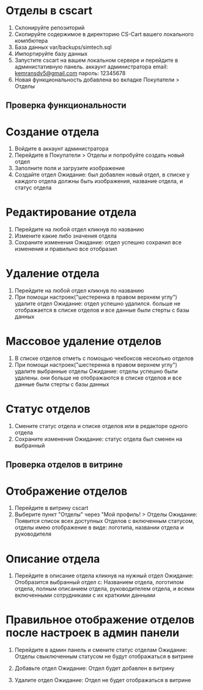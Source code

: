 # Отделы в cscart

1. Склонируйте репозиторий
2. Скопируйте содержимое в директорию CS-Cart вашего локального компбютера
3. База данных var/backups/simtech.sql
4. Импортируйте базу данных
5. Запустите cscart на вашем локальном сервере и перейдите в администативную панель.
аккаунт администратора email: kemransdv5@gmail.com пароль: 12345678
6. Новая функциональность добавлена во вкладке Покупатели > Отделы

## Проверка функциональности

# Создание отдела
1. Войдите в аккаунт администратора
2. Перейдите в Покупатели > Отделы и попробуйте создать новый отдел
3. Заполните поля и загрузите изображение
4. Создайте отдел
Ожидание: был добавлен новый отдел, в списке у каждого отдела должны быть изображения, название отдела, и статус отдела

# Редактирование отдела
1. Перейдите на любой отдел кликнув по названию
2. Измените какие либо значения отдела
3. Сохраните изменения
Ожидание: отдел успешно сохранил все изменения и правильно все отобразил

# Удаление отдела
1. Перейдите на любой отдел кликнув по названию
2. При помощи настроек("шестеренка в правом верхнем углу") удалите отдел
Ожидание: отдел успешно удалился. больше не отображается в списке отделов и все данные были стерты с базы данных

# Массовое удаление отделов
1. В списке отделов отметь с помощью чекбоксов несколько отделов
2. При помощи настроек("шестеренка в правом верхнем углу") удалите выбранные отделы
Ожидание: отделы успешно были удалены. они больше не отображаются в списке отделов и все данные были стерты с базы данных

# Статус отделов
1. Смените статус отдела и списке отделов или в редакторе одного отдела
2. Сохраните изменения
Ожидание: статус отдела был сменен на выбранный


## Проверка отделов в витрине

# Отображение отделов
1. Перейдите в витрину cscart
2. Выберите пункт "Отделы" через "Мой профиль! > Отделы
Ожидание: Появится список всех доступных Отделов с включенным статусом, отделы имею отображение в виде: логотипа, названии отдела и руководителя

# Описание отдела
1. Перейдите в описание отдела кликнув на нужный отдел
Ожидание: Отобразится выбранный отдел с: Названием отдела, логотипом отдела, полным описанием отдела, руководителем отдела, и всеми включенными сотрудниками с их краткими данными

# Правильное отображение отделов после настроек в админ панели
1. Перейдите в админ панель и смените статус отделам
Ожидание: Отделы свыключенным статусом не будут отображаться в витрине

2. Добавьте отдел
Ожидание: Отдел будет добавлен в витрину

3. Удалите отдел
Ожидание: Отдел не будет отображаться в витрине
